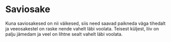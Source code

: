 # Saviosake

Kuna saviosakesed on nii väikesed, siis need saavad paikneda väga tihedalt ja
veeosakestel on raske nende vahelt läbi voolata. Teisest küljest, liiv on palju
jämedam ja veel on lihtne sealt vahelt läbi voolata.
